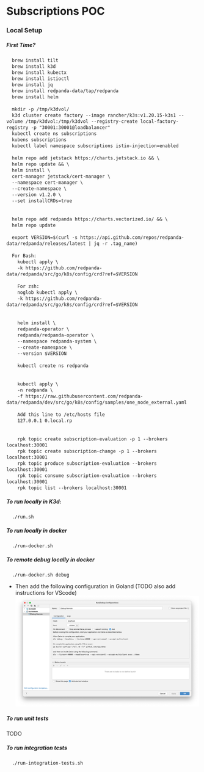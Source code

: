 # Subscriptions POC

### Local Setup

##### First Time?

```
  brew install tilt
  brew install k3d
  brew install kubectx 
  brew install istioctl
  brew install jq
  brew install redpanda-data/tap/redpanda
  brew install helm
  
  mkdir -p /tmp/k3dvol/  
  k3d cluster create factory --image rancher/k3s:v1.20.15-k3s1 --volume /tmp/k3dvol:/tmp/k3dvol --registry-create local-factory-registry -p "30001:30001@loadbalancer"
  kubectl create ns subscriptions
  kubens subscriptions
  kubectl label namespace subscriptions istio-injection=enabled
  
  helm repo add jetstack https://charts.jetstack.io && \
  helm repo update && \
  helm install \
  cert-manager jetstack/cert-manager \
  --namespace cert-manager \
  --create-namespace \
  --version v1.2.0 \
  --set installCRDs=true
  
  
  helm repo add redpanda https://charts.vectorized.io/ && \
  helm repo update
  
  export VERSION=$(curl -s https://api.github.com/repos/redpanda-data/redpanda/releases/latest | jq -r .tag_name)
  
  For Bash:
    kubectl apply \
    -k https://github.com/redpanda-data/redpanda/src/go/k8s/config/crd?ref=$VERSION

    For zsh:
    noglob kubectl apply \
    -k https://github.com/redpanda-data/redpanda/src/go/k8s/config/crd?ref=$VERSION
    
    
    helm install \
    redpanda-operator \
    redpanda/redpanda-operator \
    --namespace redpanda-system \
    --create-namespace \
    --version $VERSION
    
    kubectl create ns redpanda
    
    
    kubectl apply \
    -n redpanda \
    -f https://raw.githubusercontent.com/redpanda-data/redpanda/dev/src/go/k8s/config/samples/one_node_external.yaml
    
    Add this line to /etc/hosts file
    127.0.0.1 0.local.rp
    
    
    rpk topic create subscription-evaluation -p 1 --brokers localhost:30001
    rpk topic create subscription-change -p 1 --brokers localhost:30001
    rpk topic produce subscription-evaluation --brokers localhost:30001
    rpk topic consume subscription-evaluation --brokers localhost:30001
    rpk topic list --brokers localhost:30001

```

##### To run locally in K3d:

```
  ./run.sh
```

##### To run locally in docker

```
  ./run-docker.sh
```

##### To remote debug locally in docker

```
  ./run-docker.sh debug
```
- Then add the following configuration in Goland (TODO also add instructions for VScode)
![img.png](img.png)

##### To run unit tests

TODO

##### To run integration tests

```
  ./run-integration-tests.sh
```
